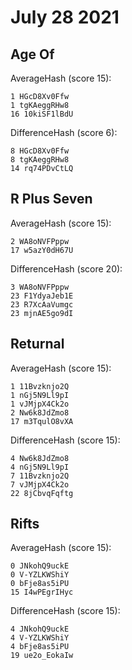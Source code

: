 # July 28 2021

## Age Of

AverageHash (score 15):

~~~
1 HGcD8Xv0Ffw
1 tgKAeggRHw8
16 10kiSF1lBdU
~~~

DifferenceHash (score 6):

~~~
8 HGcD8Xv0Ffw
8 tgKAeggRHw8
14 rq74PDvCtLQ
~~~

## R Plus Seven

AverageHash (score 15):

~~~
2 WA8oNVFPppw
17 w5azY0dH67U
~~~

DifferenceHash (score 20):

~~~
3 WA8oNVFPppw
23 F1YdyaJeb1E
23 R7XcAaVumgc
23 mjnAE5go9dI
~~~

## Returnal

AverageHash (score 15):

~~~
1 11Bvzknjo2Q
1 nGj5N9Ll9pI
1 vJMjpX4Ck2o
2 Nw6k8JdZmo8
17 m3TqulO8vXA
~~~

DifferenceHash (score 15):

~~~
4 Nw6k8JdZmo8
4 nGj5N9Ll9pI
7 11Bvzknjo2Q
7 vJMjpX4Ck2o
22 8jCbvqFqftg
~~~

## Rifts

AverageHash (score 15):

~~~
0 JNkohQ9uckE
0 V-YZLKWShiY
0 bFje8as5iPU
15 I4wPEgrIHyc
~~~

DifferenceHash (score 15):

~~~
4 JNkohQ9uckE
4 V-YZLKWShiY
4 bFje8as5iPU
19 ue2o_EokaIw
~~~
